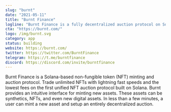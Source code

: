 ```yaml
---
slug: "burnt"
date: "2021-05-11"
title: "Burnt Finance"
logline: "Burnt Finance is a fully decentralized auction protocol on Solana."
cta: "https://burnt.com/"
logo: /img/burnt.svg
category: app
status: building
website: https://burnt.com/
twitter: https://twitter.com/BurntFinance	
telegram: https://t.me/burntfinance
discord: https://discord.com/invite/burntfinance			
---
```


Burnt Finance is a Solana-based non-fungible token (NFT) minting and auction protocol. Trade unlimited NFTs with lightning fast speeds and the lowest fees on the first unified NFT auction protocol built on Solana. Burnt provides an intuitive interface for minting new assets. These assets can be synthetics, NFTs, and even new digital assets. In less than a few minutes, a user can mint a new asset and setup an entirely decentralized auction.